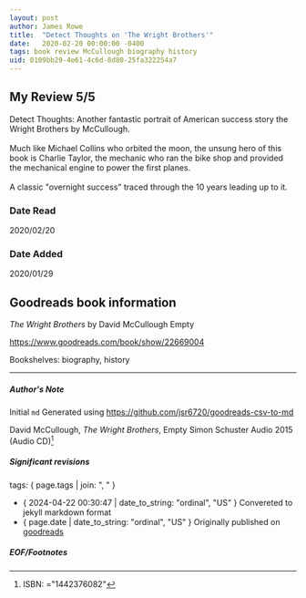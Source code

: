 ```yaml
---
layout: post
author: James Rowe
title:  "Detect Thoughts on 'The Wright Brothers'"
date:   2020-02-20 00:00:00 -0400
tags: book review McCullough biography history
uid: 0109bb29-4e61-4c6d-8d80-25fa322254a7
---
```


<!-- highly dependent on how you personally use jekyll templates, and how you want this to show up -->

## My Review 5/5

Detect Thoughts: Another fantastic portrait of American success story the Wright Brothers by McCullough.<br/><br/>Much like Michael Collins who orbited the moon, the unsung hero of this book is Charlie Taylor, the mechanic who ran the bike shop and provided the mechanical engine to power the first planes.<br/><br/>A classic "overnight success" traced through the 10 years leading up to it.

### Date Read
2020/02/20

### Date Added
2020/01/29

## Goodreads book information

*The Wright Brothers* by David McCullough
Empty

https://www.goodreads.com/book/show/22669004

Bookshelves: biography, history

---

##### Author's Note

Initial `md` Generated using https://github.com/jsr6720/goodreads-csv-to-md

David McCullough, *The Wright Brothers*, Empty Simon  Schuster Audio 2015 (Audio CD)[^1]

##### Significant revisions

tags: { page.tags | join: ", " } <!-- todo move this somewhere -->

- { 2024-04-22 00:30:47 | date_to_string: "ordinal", "US" } Convereted to jekyll markdown format 
- { page.date | date_to_string: "ordinal", "US" } Originally published on [goodreads](https://www.goodreads.com)

##### EOF/Footnotes

[^1]: ISBN: ="1442376082"
